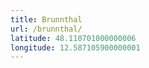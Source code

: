 ```yaml
---
title: Brunnthal
url: /brunnthal/
latitude: 48.110701000000006
longitude: 12.587105900000001
---
```


